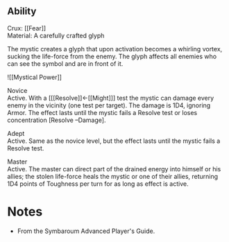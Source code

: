 ## Ability
Crux: [[Fear]]<br>Material: A carefully crafted glyph

The mystic creates a glyph that upon activation becomes a whirling vortex, sucking the life-force from the enemy. The glyph affects all enemies who can see the symbol and are in front of it.

![[Mystical Power]]

Novice<br>Active. With a \[[[Resolve]]←[[Might]]\] test the mystic can damage every enemy in the vicinity (one test per target). The damage is 1D4, ignoring Armor. The effect lasts until the mystic fails a Resolve test or loses concentration \[Resolve –Damage\].

Adept<br>Active. Same as the novice level, but the effect lasts until the mystic fails a Resolve test.

Master<br>Active. The master can direct part of the drained energy into himself or his allies; the stolen life-force heals the mystic or one of their allies, returning 1D4 points of Toughness per turn for as long as effect is active.
# Notes
* From the Symbaroum Advanced Player's Guide.